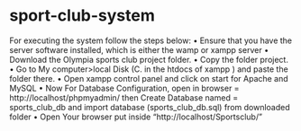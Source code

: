 # sport-club-system
For executing the system follow the steps below:
•	Ensure that you have the server software installed, which is either the wamp or xampp server
•	Download the Olympia sports club project folder.
•	Copy the folder project.
•	Go to My computer>local Disk (C. in the htdocs of xampp ) and paste the folder there.
•	Open xampp control panel and click on start for Apache and MySQL 
•	 Now For Database Configuration, open in browser = http://localhost/phpmyadmin/ then Create Database named = sports_club_db and import database (sports_club_db.sql) from downloaded folder
•	Open Your browser put inside “http://localhost/Sportsclub/”

